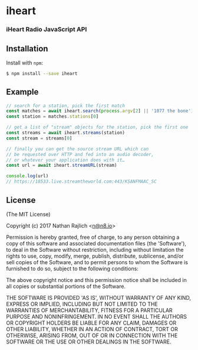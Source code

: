 # iheart
### iHeart Radio JavaScript API


## Installation

Install with `npm`:

``` bash
$ npm install --save iheart
```


## Example

```js
// search for a station, pick the first match
const matches = await iheart.search(process.argv[2] || '1077 the bone')
const station = matches.stations[0]

// get a list of "stream" objects for the station, pick the first one
const streams = await iheart.streams(station)
const stream = streams[0]

// finally you can get the source stream URL which can
// be requested over HTTP and fed into an audio decoder,
// or whatever your application does with it…
const url = await iheart.streamURL(stream)

console.log(url)
// https://18533.live.streamtheworld.com:443/KSANFMAAC_SC
```


License
-------

(The MIT License)

Copyright (c) 2017 Nathan Rajlich &lt;n@n8.io&gt;

Permission is hereby granted, free of charge, to any person obtaining
a copy of this software and associated documentation files (the
'Software'), to deal in the Software without restriction, including
without limitation the rights to use, copy, modify, merge, publish,
distribute, sublicense, and/or sell copies of the Software, and to
permit persons to whom the Software is furnished to do so, subject to
the following conditions:

The above copyright notice and this permission notice shall be
included in all copies or substantial portions of the Software.

THE SOFTWARE IS PROVIDED 'AS IS', WITHOUT WARRANTY OF ANY KIND,
EXPRESS OR IMPLIED, INCLUDING BUT NOT LIMITED TO THE WARRANTIES OF
MERCHANTABILITY, FITNESS FOR A PARTICULAR PURPOSE AND NONINFRINGEMENT.
IN NO EVENT SHALL THE AUTHORS OR COPYRIGHT HOLDERS BE LIABLE FOR ANY
CLAIM, DAMAGES OR OTHER LIABILITY, WHETHER IN AN ACTION OF CONTRACT,
TORT OR OTHERWISE, ARISING FROM, OUT OF OR IN CONNECTION WITH THE
SOFTWARE OR THE USE OR OTHER DEALINGS IN THE SOFTWARE.
